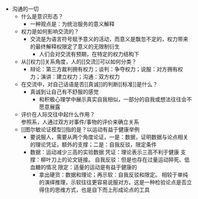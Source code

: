 - 沟通的一切  
    - 什么是意识形态？  
        - 一种观点是：为统治服务的意义解释  
    - 权力是如何影响交流的？  
        - 交流是为语言符号赋予意义的活动，而意义是飘忽不定的，权力带来的最终解释权限定了意义的无限制衍生  
            - 人们会对交流有预期，在特定的权力结构下  
    - 从[[权力]]关系角度，人的[[交流]]可以如何分类？  
        - 辩论：第三方裁判拥有权力；谈判：争夺权力；说服：对方拥有权力；演讲：建立权力；沟通：双方权力  
    - 在交流中，对自己话语是否[[真诚]]的判断[[标准]]是什么？  
        - 真诚到让自己有不舒服的感觉  
            - 和积极心理学中展示真实自我相似，一部分的自我或想法往往会不愿意展露
    - 评价在人际交往中起什么作用？  
        参照系，人通过双方对事件/事物的评价来确立关系
    - [[图尔敏论证模型]]指的是？以运动有益于健康举例  
        - 要说服人，需要从两个角度论证，一是：数据，证明数据与论点相关的理论凭证，额外的支撑；二是：自我反驳，限定条件  
        - 数据：运动减少三高的实验数据 凭证：理论表示三高不利于健康 支撑：柳叶刀上的论文链接。 自我反驳：但是也存在过量运动猝死、低血糖的情况 限定：适量的运动是有益于健康的  
            - 拿出硬货：数据和理论；再示软：自我反驳和限定。 相较于单纯的演绎推理，示软往往更容易说服对方。这是一种检验论点是否立得住的思维方式，也是自下而上形成论点的工具